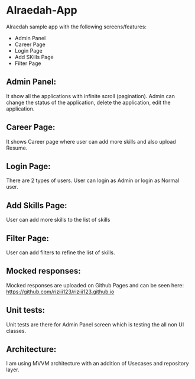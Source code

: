 # Alraedah-App

Alraedah sample app with the following screens/features:
- Admin Panel
- Career Page
- Login Page
- Add SKills Page
- Filter Page

## Admin Panel:
It show all the applications with infinite scroll (pagination). Admin can change the status of the application, delete the application, edit the application.

## Career Page: 
It shows Career page where user can add more skills and also upload Resume.

## Login Page:
There are 2 types of users. User can login as Admin or login as Normal user.

## Add Skills Page:
User can add more skills to the list of skills

## Filter Page:
User can add filters to refine the list of skills.

## Mocked responses:
Mocked responses are uploaded on Github Pages and can be seen here: https://github.com/riziii123/riziii123.github.io

## Unit tests:
Unit tests are there for Admin Panel screen which is testing the all non UI classes.

## Architecture:
I am using MVVM architecture with an addition of Usecases and repository layer. 
